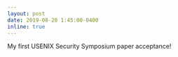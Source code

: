 ```yaml
---
layout: post
date: 2019-08-20 1:45:00-0400
inline: true
---
```


My first USENIX Security Symposium paper acceptance! 
